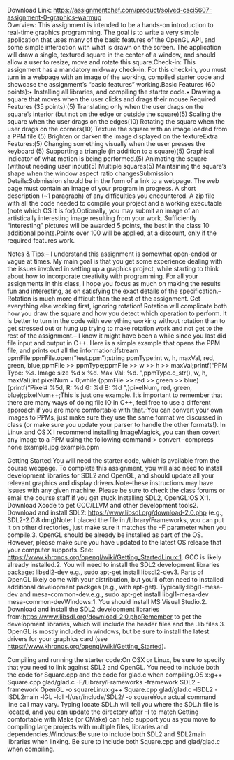 Download Link: https://assignmentchef.com/product/solved-csci5607-assignment-0-graphics-warmup
<br>
Overview: This assignment is intended to be a hands-on introduction to real-time graphics programming. The goal is to write a very simple application that uses many of the basic features of the OpenGL API, and some simple interaction with what is drawn on the screen. The application will draw a single, textured square in the center of a window, and should allow a user to resize, move and rotate this square.Check-in: This assignment has a mandatory mid-way check-in. For this check-in, you must turn in a webpage with an image of the working, compiled starter code and showcase the assignment’s “basic features” working.Basic Features (60 points):• Installing all libraries, and compiling the starter code.• Drawing a square that moves when the user clicks and drags their mouse.Required Features (35 points):(5) Translating only when the user drags on the square’s interior (but not on the edge or outside the square)(5) Scaling the square when the user drags on the edges(10) Rotating the square when the user drags on the corners(10) Texture the square with an image loaded from a PPM file (5) Brighten or darken the image displayed on the textureExtra Features:(5) Changing something visually when the user presses the keyboard (5) Supporting a triangle (in addition to a square)(5) Graphical indicator of what motion is being performed.(5) Animating the square (without needing user input)(5) Multiple squares(5) Maintaining the square’s shape when the window aspect ratio changesSubmission Details:Submission should be in the form of a link to a webpage. The web page must contain an image of your program in progress. A short description (~1 paragraph) of any difficulties you encountered. A zip file with all the code needed to compile your project and a working executable (note which OS it is for).Optionally, you may submit an image of an artistically interesting image resulting from your work. Sufficiently “interesting” pictures will be awarded 5 points, the best in the class 10 additional points.Points over 100 will be applied, at a discount, only if the required features work.

Notes &amp; Tips:– I understand this assignment is somewhat open-ended or vague at times. My main goal is that you get some experience dealing with the issues involved in setting up a graphics project, while starting to think about how to incorporate creativity with programming. For all your assignments in this class, I hope you focus as much on making the results fun and interesting, as on satisfying the exact details of the specification.– Rotation is much more difficult than the rest of the assignment. Get everything else working first, ignoring rotation! Rotation will complicate both how you draw the square and how you detect which operation to perform. It is better to turn in the code with everything working without rotation than to get stressed out or hung up trying to make rotation work and not get to the rest of the assignment.– I know it might have been a while since you last did file input and output in C++. Here is a simple example that opens the PPM file, and prints out all the information:ifstream ppmFile;ppmFile.open(“test.ppm”);string ppmType;int w, h, maxVal, red, green, blue;ppmFile &gt;&gt; ppmType;ppmFile &gt;&gt; w &gt;&gt; h &gt;&gt; maxVal;printf(“PPM Type: %s. Image size %d x %d. Max Val: %d.
”,ppmType.c_str(), w, h, maxVal);int pixelNum = 0;while (ppmFile &gt;&gt; red &gt;&gt; green &gt;&gt; blue){printf(“Pixel# %5d, R: %d G: %d B: %d 
”,}pixelNum, red, green, blue);pixelNum++;This is just one example. It’s important to remember that there are many ways of doing file IO in C++, feel free to use a different approach if you are more comfortable with that.-You can convert your own images to PPMs, just make sure they use the same format we discussed in class (or make sure you update your parser to handle the other formats!). In Linux and OS X I recommend installing ImageMagick, you can then covert any image to a PPM using the following command:&gt; convert -compress none example.jpg example.ppm

Getting Started:You will need the starter code, which is available from the course webpage. To complete this assignment, you will also need to install development libraries for SDL2 and OpenGL, and should update all your relevant graphics and display drivers.Note–these instructions may have issues with any given machine. Please be sure to check the class forums or email the course staff if you get stuck.Installing SDL2, OpenGL:OS X:1. Download Xcode to get GCC/LLVM and other development tools2. Download and install SDL2: https://www.libsdl.org/download-2.0.php (e.g., SDL2-2.0.8.dmg)Note: I placed the file in /Library/Frameworks, you can put it on other directories, just make sure it matches the –F parameter when you compile.3. OpenGL should be already be installed as part of the OS. However, please make sure you have updated to the latest OS release that your computer supports. See: https://www.khronos.org/opengl/wiki/Getting_StartedLinux:1. GCC is likely already installed.2. You will need to install the SDL2 development libraries package: libsdl2-dev e.g., sudo apt-get install libsdl2-dev3. Parts of OpenGL likely come with your distribution, but you’ll often need to installed additional development packges (e.g., with apt-get). Typically:libgl1-mesa-dev and mesa-common-dev.e.g., sudo apt-get install libgl1-mesa-dev mesa-common-devWindows:1. You should install MS Visual Studio.2. Download and install the SDL2 development libraries from:https://www.libsdl.org/download-2.0.phpRemember to get the development libraries, which will include the header files and the .lib files.3. OpenGL is mostly included in windows, but be sure to install the latest drivers for your graphics card (see https://www.khronos.org/opengl/wiki/Getting_Started).

Compiling and running the starter code:On OSX or Linux, be sure to specify that you need to link against SDL2 and OpenGL. You need to include both the code for Square.cpp and the code for glad.c when compiling.OS x:g++ Square.cpp glad/glad.c -F/Library/Frameworks -framework SDL2 -framework OpenGL -o squareLinux:g++ Square.cpp glad/glad.c -lSDL2 -lSDL2main -lGL -ldl -I/usr/include/SDL2/ -o squareYour actual command line call may vary. Typing locate SDL.h will tell you where the SDL.h file is located, and you can update the directory after –I to match.Getting comfortable with Make (or CMake) can help support you as you move to compiling large projects with multiple files, libraries and dependencies.Windows:Be sure to include both SDL2 and SDL2main libraries when linking. Be sure to include both Square.cpp and glad/glad.c when compiling.